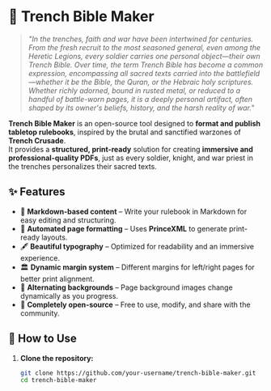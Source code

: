 # 📖 Trench Bible Maker

> *"In the trenches, faith and war have been intertwined for centuries. From the fresh recruit to the most seasoned general, even among the Heretic Legions, every soldier carries one personal object—their own Trench Bible. Over time, the term Trench Bible has become a common expression, encompassing all sacred texts carried into the battlefield—whether it be the Bible, the Quran, or the Hebraic holy scriptures. Whether richly adorned, bound in rusted metal, or reduced to a handful of battle-worn pages, it is a deeply personal artifact, often shaped by its owner's beliefs, history, and the harsh reality of war."* 

**Trench Bible Maker** is an open-source tool designed to **format and publish tabletop rulebooks**, inspired by the brutal and sanctified warzones of **Trench Crusade**.  
It provides a **structured, print-ready** solution for creating **immersive and professional-quality PDFs**, just as every soldier, knight, and war priest in the trenches personalizes their sacred texts.

## ✨ Features

- 📜 **Markdown-based content** – Write your rulebook in Markdown for easy editing and structuring.
- 📄 **Automated page formatting** – Uses **PrinceXML** to generate print-ready layouts.
- 🖋️ **Beautiful typography** – Optimized for readability and an immersive experience.
- 🏛 **Dynamic margin system** – Different margins for left/right pages for better print alignment.
- 🎨 **Alternating backgrounds** – Page background images change dynamically as you progress.
- 🔄 **Completely open-source** – Free to use, modify, and share with the community.

## 📂 How to Use

1. **Clone the repository:**
   ```bash
   git clone https://github.com/your-username/trench-bible-maker.git
   cd trench-bible-maker
